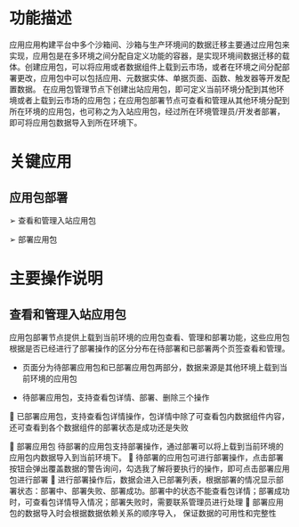 # 功能描述

应用应用构建平台中多个沙箱间、沙箱与生产环境间的数据迁移主要通过应用包来实现，应用包是在多环境之间分配自定义功能的容器，是实现环境间数据迁移的载体。创建应用包，可以将应用或者数据组件上载到云市场，或者在环境之间分配部署更改，应用包中可以包括应用、元数据实体、单据页面、函数、触发器等开发配置数据。
在应用包管理节点下创建出站应用包，即可定义当前环境分配到其他环境或者上载到云市场的应用包；在应用包部署节点可查看和管理从其他环境分配到所在环境的应用包，也可称之为入站应用包，经过所在环境管理员/开发者部署，即可将应用包数据导入到所在环境下。

# 关键应用

## 应用包部署

➢	查看和管理入站应用包

➢	部署应用包

# 主要操作说明

## 查看和管理入站应用包

应用包部署节点提供上载到当前环境的应用包查看、管理和部署功能，这些应用包根据是否已经进行了部署操作的区分分布在待部署和已部署两个页签查看和管理。

*	页面分为待部署应用包和已部署应用包两部分，数据来源是其他环境上载到当前环境的应用包

*	待部署应用包，支持查看包详情、部署、删除三个操作

	已部署应用包，支持查看包详情操作，包详情中除了可查看包内数据组件内容，还可查看到各个数据组件的部署状态是成功还是失败
 
 
	部署应用包
待部署的应用包支持部署操作，通过部署可以将上载到当前环境的应用包内数据导入到当前环境下。
	待部署的应用包可进行部署操作，点击部署按钮会弹出覆盖数据的警告询问，勾选我了解将要执行的操作，即可点击部署应用包进行部署
	进行部署操作后，数据会进入已部署列表，根据部署的情况显示部署状态：部署中、部署失败、部署成功。部署中的状态不能查看包详情；部署成功时，可查看包详情导入情况；部署失败时，需要联系管理员进行处理
	部署应用包的数据导入时会根据数据依赖关系的顺序导入， 保证数据的可用性和完整性

 
 
 
 

